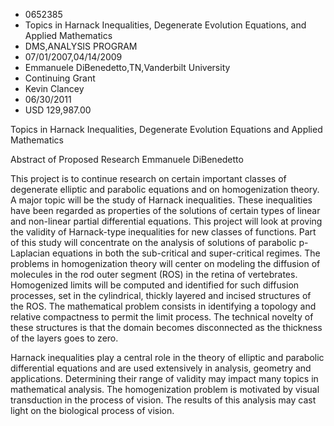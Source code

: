 
* 0652385
* Topics in Harnack Inequalities, Degenerate Evolution Equations, and Applied Mathematics
* DMS,ANALYSIS PROGRAM
* 07/01/2007,04/14/2009
* Emmanuele DiBenedetto,TN,Vanderbilt University
* Continuing Grant
* Kevin Clancey
* 06/30/2011
* USD 129,987.00

Topics in Harnack Inequalities, Degenerate Evolution Equations and Applied
Mathematics

Abstract of Proposed Research Emmanuele DiBenedetto

This project is to continue research on certain important classes of degenerate
elliptic and parabolic equations and on homogenization theory. A major topic
will be the study of Harnack inequalities. These inequalities have been regarded
as properties of the solutions of certain types of linear and non-linear partial
differential equations. This project will look at proving the validity of
Harnack-type inequalities for new classes of functions. Part of this study will
concentrate on the analysis of solutions of parabolic p-Laplacian equations in
both the sub-critical and super-critical regimes. The problems in homogenization
theory will center on modeling the diffusion of molecules in the rod outer
segment (ROS) in the retina of vertebrates. Homogenized limits will be computed
and identified for such diffusion processes, set in the cylindrical, thickly
layered and incised structures of the ROS. The mathematical problem consists in
identifying a topology and relative compactness to permit the limit process. The
technical novelty of these structures is that the domain becomes disconnected as
the thickness of the layers goes to zero.

Harnack inequalities play a central role in the theory of elliptic and parabolic
differential equations and are used extensively in analysis, geometry and
applications. Determining their range of validity may impact many topics in
mathematical analysis. The homogenization problem is motivated by visual
transduction in the process of vision. The results of this analysis may cast
light on the biological process of vision.


